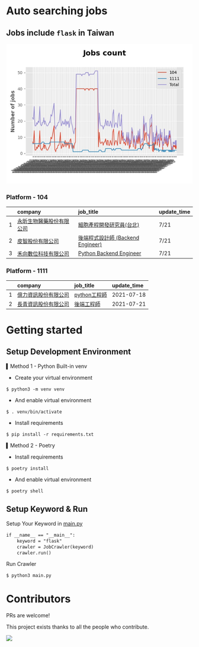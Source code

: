 # Auto searching jobs

## Jobs include `flask` in Taiwan 

 ![image](./doc/plot_img.jpg)


### Platform - 104


|    | company                                                                        | job_title                                                                             | update_time   |
|---:|:-------------------------------------------------------------------------------|:--------------------------------------------------------------------------------------|:--------------|
|  1 | [永昕生物醫藥股份有限公司](https://www.104.com.tw/company/5xfw7xk?jobsource=2018indexpoc)  | [細胞產程開發研究員(台北)](https://www.104.com.tw/job/6ujnv?jobsource=2018indexpoc)              | 7/21          |
|  2 | [皮智股份有限公司](https://www.104.com.tw/company/1a2x6bkeyt?jobsource=2018indexpoc)   | [後端程式設計師 (Backend Engineer)](https://www.104.com.tw/job/62qs2?jobsource=2018indexpoc) | 7/21          |
|  3 | [禾向數位科技有限公司](https://www.104.com.tw/company/1a2x6bl8h8?jobsource=2018indexpoc) | [Python Backend Engineer](https://www.104.com.tw/job/71i7c?jobsource=2018indexpoc)    | 7/21          |

### Platform - 1111


|    | company                                              | job_title                                          | update_time   |
|---:|:-----------------------------------------------------|:---------------------------------------------------|:--------------|
|  1 | [億力資訊股份有限公司](https://www.1111.com.tw/corp/54937860/) | [python工程師](https://www.1111.com.tw/job/97374762/) | 2021-07-18    |
|  2 | [長青資訊股份有限公司](https://www.1111.com.tw/corp/71694811/) | [後端工程師](https://www.1111.com.tw/job/85012186/)     | 2021-07-21    |



# Getting started
## Setup Development Environment
▍Method 1 - Python Built-in venv

- Create your virtual environment
```
$ python3 -m venv venv
```
- And enable virtual environment
```
$ . venv/bin/activate
```
- Install requirements
```
$ pip install -r requirements.txt 
```

▍Method 2 - Poetry
- Install requirements
```
$ poetry install
```
- And enable virtual environment
```
$ poetry shell
```

## Setup Keyword & Run

Setup Your Keyword in [main.py](./main.py#L88)
```
if __name__ == "__main__":
    keyword = "flask"
    crawler = JobCrawler(keyword)
    crawler.run()
```

Run Crawler
```
$ python3 main.py
```

# Contributors
PRs are welcome!

This project exists thanks to all the people who contribute.

<a href="https://github.com/hsuanchi/auto-search-flask-job/graphs/contributors">
  <img src="https://contrib.rocks/image?repo=hsuanchi/auto-search-flask-job"/>
</a>

